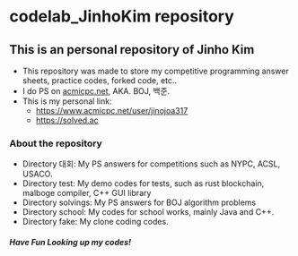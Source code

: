 # codelab_JinhoKim repository

## This is an personal repository of Jinho Kim

+ This repository was made to store my competitive programming answer sheets, practice codes, forked code, etc..
+ I do PS on <a href = "https://acmicpc.net">acmicpc.net</a>, AKA. BOJ, 백준.
+ This is my personal link: 
  * https://www.acmicpc.net/user/jinojoa317 
  * https://solved.ac

### About the repository

+ Directory 대회: My PS answers for competitions such as NYPC, ACSL, USACO.
+ Directory test: My demo codes for tests, such as rust blockchain, malboge compiler, C++ GUI library
+ Directory solvings: My PS answers for BOJ algorithm problems
+ Directory school: My codes for school works, mainly Java and C++.
+ Directory fake: My clone coding codes.

#### *Have Fun Looking up my codes!*
